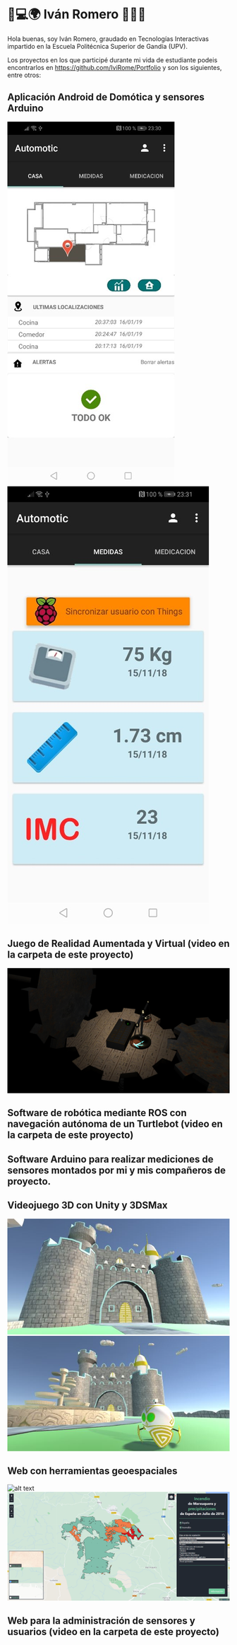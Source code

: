 # 👾💻🌍 Iván Romero 🏐🎨😺

Hola buenas, soy Iván Romero, graudado en Tecnologías Interactivas impartido en la Escuela Politécnica Superior de Gandía (UPV).

Los proyectos en los que participé durante mi vida de estudiante podeis encontrarlos en https://github.com/IviRome/Portfolio y son los siguientes, entre otros:

Aplicación Android de Domótica y sensores Arduino
-
![alt text](https://raw.githubusercontent.com/IviRome/Portfolio/master/Aplicacion_Domotica/Vista_Rapida/Mapa.jpg)
![alt text](https://raw.githubusercontent.com/IviRome/Portfolio/master/Aplicacion_Domotica/Vista_Rapida/Medidas.jpg)

Juego de Realidad Aumentada y Virtual (video en la carpeta de este proyecto)
-
![alt text](https://raw.githubusercontent.com/IviRome/Portfolio/master/Juego_AR_VR/Vista_Rapida/Escena.jpg)

Software de robótica mediante ROS con navegación autónoma de un Turtlebot (video en la carpeta de este proyecto)
-
Software Arduino para realizar mediciones de sensores montados por mi y mis compañeros de proyecto.
-
Videojuego 3D con Unity y 3DSMax
-
![alt text](https://raw.githubusercontent.com/IviRome/Portfolio/master/Videojuego/Vista_Rapida/Castillo.jfif)
![alt text](https://raw.githubusercontent.com/IviRome/Portfolio/master/Videojuego/Vista_Rapida/Enemigo.jfif)

Web con herramientas geoespaciales
-
![alt text](https://raw.githubusercontent.com/IviRome/Portfolio/master/Web_Mapa_Informacion_Geografica/Vista_Rapida/España.PNG)
![alt text](https://raw.githubusercontent.com/IviRome/Portfolio/master/Web_Mapa_Informacion_Geografica/Vista_Rapida/Incendio.PNG)

Web para la administración de sensores y usuarios (video en la carpeta de este proyecto)
-
